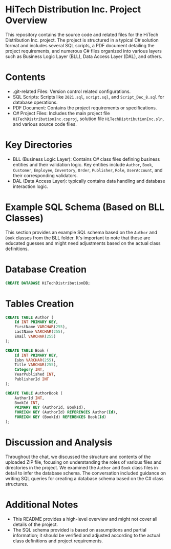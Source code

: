 # HiTech Distribution Inc. Project Overview

This repository contains the source code and related files for the HiTech Distribution Inc. project.
The project is structured in a typical C# solution format and includes several SQL scripts, a PDF document detailing the project requirements,
and numerous C# files organized into various layers such as Business Logic Layer (BLL), Data Access Layer (DAL), and others.

# Contents

- .git-related Files: Version control related configurations.
- SQL Scripts: Scripts like `2021.sql`, `script.sql`, and `Script_Dec_8.sql` for database operations.
- PDF Document: Contains the project requirements or specifications.
- C# Project Files: Includes the main project file `HiTechDistributionInc.csproj`, solution file `HiTechDistributionInc.sln`, and various source code files.

# Key Directories

- BLL (Business Logic Layer): Contains C# class files defining business entities and their validation logic. Key entities include `Author`, `Book`, `Customer`, `Employee`, `Inventory`, `Order`, `Publisher`, `Role`, `UserAccount`, and their corresponding validators.
- DAL (Data Access Layer): typically contains data handling and database interaction logic.

# Example SQL Schema (Based on BLL Classes)

This section provides an example SQL schema based on the `Author` and `Book` classes from the BLL folder. It's important to note that these are educated guesses and might need adjustments based on the actual class definitions.

# Database Creation
```sql
CREATE DATABASE HiTechDistributionDB;
```

# Tables Creation
```sql
CREATE TABLE Author (
    Id INT PRIMARY KEY,
    FirstName VARCHAR(255),
    LastName VARCHAR(255),
    Email VARCHAR(255)
);

CREATE TABLE Book (
    Id INT PRIMARY KEY,
    Isbn VARCHAR(255),
    Title VARCHAR(255),
    Category INT, 
    YearPublished INT,
    PublisherId INT
);

CREATE TABLE AuthorBook (
    AuthorId INT,
    BookId INT,
    PRIMARY KEY (AuthorId, BookId),
    FOREIGN KEY (AuthorId) REFERENCES Author(Id),
    FOREIGN KEY (BookId) REFERENCES Book(Id)
);
```

# Discussion and Analysis

Throughout the chat, we discussed the structure and contents of the uploaded ZIP file, focusing on understanding the roles of various files and directories in the project.
We examined the `Author` and `Book` class files in detail to infer the database schema.
The conversation included guidance on writing SQL queries for creating a database schema based on the C# class structures.

# Additional Notes

- This README provides a high-level overview and might not cover all details of the project.
- The SQL schema provided is based on assumptions and partial information; it should be verified and adjusted according to the actual class definitions and project requirements.
